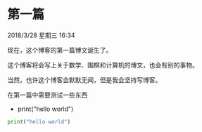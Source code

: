 # 第一篇
2018/3/28 星期三 16:34

现在，这个博客的第一篇博文诞生了。

这个博客将会写上关于数学、围棋和计算机的博文，也会有别的事物。

当然，也许这个博客会默默无闻，但是我会坚持写博客。

在第一篇中需要测试一些东西

* print("hello world")

```python
print("hello world")
```
